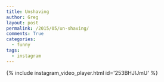 ```yaml
---
title: Unshaving
author: Greg
layout: post
permalink: /2015/05/un-shaving/
comments: True
categories:
  - funny
tags:
  - instagram
---
```


{% include instagram_video_player.html id='253BHJIJmU' %}
